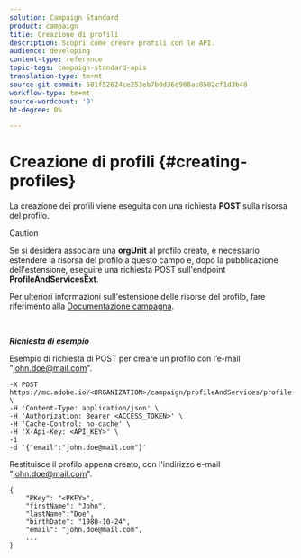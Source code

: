 ```yaml
---
solution: Campaign Standard
product: campaign
title: Creazione di profili
description: Scopri come creare profili con le API.
audience: developing
content-type: reference
topic-tags: campaign-standard-apis
translation-type: tm+mt
source-git-commit: 501f52624ce253eb7b0d36d908ac8502cf1d3b48
workflow-type: tm+mt
source-wordcount: '0'
ht-degree: 0%

---
```



# Creazione di profili {#creating-profiles}

La creazione dei profili viene eseguita con una richiesta **POST** sulla risorsa del profilo.

>[!CAUTION]
>
>Se si desidera associare una <b>orgUnit</b> al profilo creato, è necessario estendere la risorsa del profilo a questo campo e, dopo la pubblicazione dell&#39;estensione, eseguire una richiesta POST sull&#39;endpoint <b>ProfileAndServicesExt</b>.
>
>Per ulteriori informazioni sull&#39;estensione delle risorse del profilo, fare riferimento alla <a href="https://helpx.adobe.com/campaign/standard/administration/using/organizational-units.html#partitioning-profiles">Documentazione campagna</a>.

<br/>

***Richiesta di esempio***

Esempio di richiesta di POST per creare un profilo con l’e-mail &quot;john.doe@mail.com&quot;.

```
-X POST https://mc.adobe.io/<ORGANIZATION>/campaign/profileAndServices/profile \
-H 'Content-Type: application/json' \
-H 'Authorization: Bearer <ACCESS_TOKEN>' \
-H 'Cache-Control: no-cache' \
-H 'X-Api-Key: <API_KEY>' \
-i
-d '{"email":"john.doe@mail.com"}'
```

Restituisce il profilo appena creato, con l&#39;indirizzo e-mail &quot;john.doe@mail.com&quot;.

```
{
    "PKey": "<PKEY>",
    "firstName": "John",
    "lastName":"Doe",
    "birthDate": "1980-10-24",
    "email": "john.doe@mail.com",
    ...
}
```
